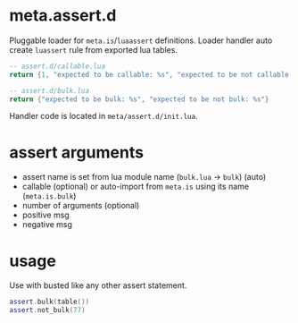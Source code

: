 # meta.assert.d
Pluggable loader for `meta.is`/`luaassert` definitions. Loader handler auto create `luassert` rule from exported lua tables.
```lua
-- assert.d/callable.lua
return {1, "expected to be callable: %s", "expected to be not callable: %s"}
```

```lua
-- assert.d/bulk.lua
return {"expected to be bulk: %s", "expected to be not bulk: %s"}
```

Handler code is located in `meta/assert.d/init.lua`.

# assert arguments
- assert name is set from lua module name (`bulk.lua` -> `bulk`) (auto)
- callable (optional) or auto-import from `meta.is` using its name (`meta.is.bulk`)
- number of arguments (optional)
- positive msg
- negative msg

# usage
Use with busted like any other assert statement.
```lua
assert.bulk(table())
assert.not_bulk(77)
```
